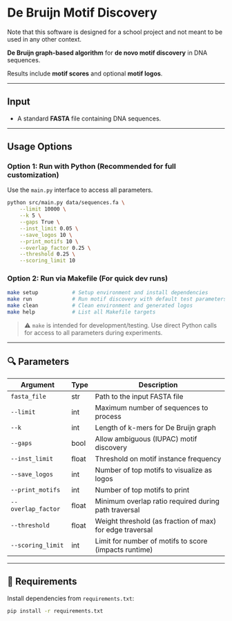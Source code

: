 # De Bruijn Motif Discovery
Note that this software is designed for a school project and not meant to be used in any other context. 


**De Bruijn graph-based algorithm** for **de novo motif discovery** in DNA sequences.

Results include **motif scores** and optional **motif logos**. 

---

## Input

- A standard **FASTA** file containing DNA sequences.

---

## Usage Options

### Option 1: Run with Python (Recommended for full customization)

Use the `main.py` interface to access all parameters.

```bash
python src/main.py data/sequences.fa \
    --limit 10000 \
    --k 5 \
    --gaps True \
    --inst_limit 0.05 \
    --save_logos 10 \
    --print_motifs 10 \
    --overlap_factor 0.25 \
    --threshold 0.25 \
    --scoring_limit 10
```

### Option 2: Run via Makefile (For quick dev runs)

```bash
make setup           # Setup environment and install dependencies
make run             # Run motif discovery with default test parameters
make clean           # Clean environment and generated logos
make help            # List all Makefile targets
```

> ⚠️ `make` is intended for development/testing. Use direct Python calls for access to all parameters during experiments.

---

## 🔍 Parameters

| Argument         | Type    | Description                                                                 |
|------------------|---------|-----------------------------------------------------------------------------|
| `fasta_file`     | str     | Path to the input FASTA file                                                |
| `--limit`        | int     | Maximum number of sequences to process                                      |
| `--k`            | int     | Length of k-mers for De Bruijn graph                                        |
| `--gaps`         | bool    | Allow ambiguous (IUPAC) motif discovery                                     |
| `--inst_limit`   | float   | Threshold on motif instance frequency                                       |
| `--save_logos`   | int     | Number of top motifs to visualize as logos                                  |
| `--print_motifs` | int     | Number of top motifs to print                                               |
| `--overlap_factor`| float  | Minimum overlap ratio required during path traversal                        |
| `--threshold`    | float   | Weight threshold (as fraction of max) for edge traversal                    |
| `--scoring_limit`| int     | Limit for number of motifs to score (impacts runtime)                       |

---

## 📜 Requirements

Install dependencies from `requirements.txt`:

```bash
pip install -r requirements.txt
```
